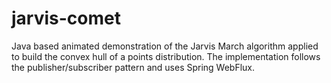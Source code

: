 # jarvis-comet
Java based animated demonstration of the Jarvis March algorithm applied to build the convex hull of a points distribution. The implementation follows the publisher/subscriber pattern and uses Spring WebFlux.
